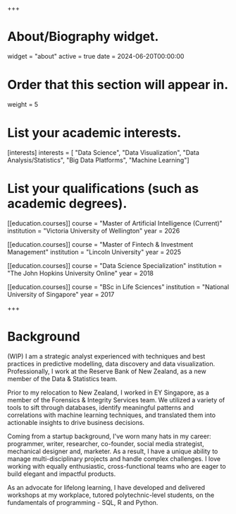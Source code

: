 +++
# About/Biography widget.
widget = "about"
active = true
date = 2024-06-20T00:00:00

# Order that this section will appear in.
weight = 5

# List your academic interests.
[interests]
  interests = [
    "Data Science",
    "Data Visualization",
    "Data Analysis/Statistics",
    "Big Data Platforms",
    "Machine Learning"]

# List your qualifications (such as academic degrees).
[[education.courses]]
  course = "Master of Artificial Intelligence (Current)"
  institution = "Victoria University of Wellington"
  year = 2026

[[education.courses]]
  course = "Master of Fintech & Investment Management"
  institution = "Lincoln University"
  year = 2025

[[education.courses]]
  course = "Data Science Specialization"
  institution = "The John Hopkins University Online"
  year = 2018

[[education.courses]]
  course = "BSc in Life Sciences"
  institution = "National University of Singapore"
  year = 2017

+++

# Background
(WIP)
I am a strategic analyst experienced with techniques and best practices in predictive modelling, data discovery and data visualization. Professionally, I work at the Reserve Bank of New Zealand, as a new member of the Data & Statistics team.  

Prior to my relocation to New Zealand, I worked in EY Singapore, as a member of the Forensics & Integrity Services team. We utilized a variety of tools to sift through databases, identify meaningful patterns and correlations with machine learning techniques, and translated them into actionable insights to drive business decisions.    

Coming from a startup background, I've worn many hats in my career: programmer, writer, researcher, co-founder, social media strategist, mechanical designer and, marketer. As a result, I have a unique ability to manage multi-disciplinary projects and handle complex challenges. I love working with equally enthusiastic, cross-functional teams who are eager to build elegant and impactful products.

As an advocate for lifelong learning, I have developed and delivered workshops at my workplace, tutored polytechnic-level students, on the fundamentals of programming - SQL, R and Python. 
